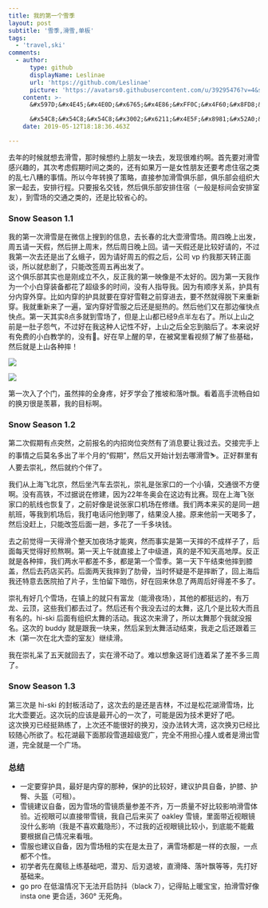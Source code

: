 ```yaml
---
title: 我的第一个雪季
layout: post
subtitle: '雪季,滑雪,单板'
tags:
  - 'travel,ski'
comments:
  - author:
      type: github
      displayName: Leslinae
      url: 'https://github.com/Leslinae'
      picture: 'https://avatars0.githubusercontent.com/u/39295476?v=4&s=73'
    content: >-
      &#x597D;&#x4E45;&#x4E0D;&#x6765;&#x4E86;&#xFF0C;&#x4F60;&#x8FD8;&#x5728;&#x66F4;&#x65B0;&#x3002;

      &#x54C8;&#x54C8;&#x54C8;&#x3002;&#x6211;&#x4E5F;&#x8981;&#x52A0;&#x5165;&#x788E;&#x788E;&#x5FF5;&#x7684;&#x884C;&#x5217;&#x4E86;&#x3002;
    date: 2019-05-12T18:18:36.463Z

---
```


去年的时候就想去滑雪，那时候想约上朋友一块去，发现很难约啊。首先要对滑雪感兴趣的，其次考虑假期时间之类的，还有如果万一是女性朋友还要考虑住宿之类的乱七八糟的事情。所以今年转换了策略，直接参加滑雪俱乐部，俱乐部会组织大家一起去，安排行程。只要报名交钱，然后俱乐部安排住宿（一般是标间会安排室友），到雪场的交通之类的，还是比较省心的。

### Snow Season 1.1
我的第一次滑雪是在微信上搜到的信息，去长春的北大壶滑雪场。周四晚上出发，周五请一天假，然后拼上周末，然后周日晚上回。请一天假还是比较好请的，不过我第一次去还是出了幺蛾子，因为请好周五的假之后，公司 vp 约我那天转正面谈，所以就悲剧了，只能改签周五再出发了。  
这个俱乐部其实也是刚成立不久，反正我的第一映像是不太好的。因为第一天我作为一个小白穿装备都花了超级多的时间，没有人指导我。因为有顺序关系，护具有分内穿外穿。比如内穿的护具就要在穿好雪鞋之前穿进去，要不然就得脱下来重新穿。我就重新来了一遍，室内穿好雪服之后还是挺热的。然后他们又在那边催快点快点。第一天其实8点多就到雪场了，但是上山都已经9点半左右了。所以上山之前是一肚子怨气，不过好在我这种人记性不好，上山之后全忘到脑后了。本来说好有免费的小白教学的，没有🙂。好在早上醒的早，在被窝里看视频了解了些基础，然后就是上山各种摔！

![](https://ws1.sinaimg.cn/large/6d9eae24ly1g1inro508uj23402c0b29.jpg)

![](https://ws1.sinaimg.cn/large/6d9eae24ly1g1inu1jd2mj20sg0mrgtm.jpg)

第一次入了个门，虽然摔的全身疼，好歹学会了推坡和落叶飘。看着高手流畅自如的换刃很是羡慕，我的目标啊。

### Snow Season 1.2
第二次假期有点突然，之前报名的内招岗位突然有了消息要让我过去。交接完手上的事情之后莫名多出了半个月的“假期”，然后又开始计划去哪滑雪⛷。正好群里有人要去崇礼，然后就约个伴了。

我们从上海飞北京，然后坐汽车去崇礼，崇礼是张家口的一个小镇，交通很不方便啊。没有高铁，不过据说在修建，因为22年冬奥会在这边有比赛。现在上海飞张家口的航线也恢复了，之前好像是说张家口机场在修缮。我们两本来买的是同一趟航班，等我到机场后，我打电话问他到哪了，结果没人接。原来他前一天喝多了，然后没赶上，只能改签后面一趟，多花了一千多块钱。

去之前觉得一天得滑个整天加夜场才能爽，然而事实是第一天摔的不成样子了，后面每天觉得好煎熬啊。第一天上午就直接上了中级道，真的是不知天高地厚。反正就是各种摔，我们两水平都差不多，都是第一个雪季。第一天下午结束他摔到膝盖，然后去药店买药。后面两天我摔到了肋骨，当时怀疑是不是摔断了，回上海后我还特意去医院拍了片子，生怕留下暗伤，好在回来休息了两周后好得差不多了。

崇礼有好几个雪场，在镇上的就只有富龙（能滑夜场），其他的都挺远的，有万龙、云顶，这些我们都去过了。然后还有个我没去过的太舞，这几个是比较大而且有名的。hi-ski 后面有组织太舞的活动。我这次来滑了，所以太舞那个我就没报名。这次的 buddy 就是跟我一块来，然后呆到太舞活动结束，我走之后还跟着三木（第一次在北大壶的室友）继续滑。

我在崇礼呆了五天就回去了，实在滑不动了。难以想象这哥们连着呆了差不多三周了。  

### Snow Season 1.3
第三次是 hi-ski 的封板活动了，这次去的是还是吉林，不过是松花湖滑雪场，比北大壶要近。这次玩的应该是最开心的一次了，可能是因为技术更好了吧。  
这次换刃已经挺熟练了，上次还不能很好的换刃，没办法转大湾，这次换刃已经比较随心所欲了。松花湖最下面那段雪道超级宽广，完全不用担心撞人或者是滑出雪道，完全就是一个广场。


### 总结
- 一定要穿护具，最好是内穿的那种，保护的比较好，建议护具自备，护膝、护臀、头盔（可租）。
- 雪镜建议自备，因为雪场的雪镜质量参差不齐，万一质量不好比较影响滑雪体验。近视眼可以直接带雪镜，我自己后来买了 oakley 雪镜，里面带近视眼镜没什么影响（我是不喜欢戴隐形），不过我的近视眼镜比较小，到底能不能戴要根据自己情况来看哦。
- 雪服也建议自备，因为雪场租的实在是太丑了，满雪场都是一样的衣服，一点都不个性。
- 初学者先在魔毯上练基础吧，潜刃、后刃退坡，直滑降、落叶飘等等，先打好基础来。
- go pro 在低温情况下无法开启防抖（black 7），记得贴上暖宝宝，拍滑雪好像 insta one 更合适，360° 无死角。